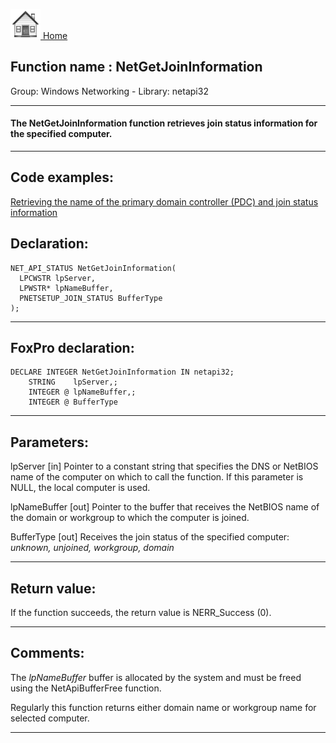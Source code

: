 [<img src="../../images/home.png"> Home ](https://github.com/VFPX/Win32API)  

## Function name : NetGetJoinInformation
Group: Windows Networking - Library: netapi32    
***  


#### The NetGetJoinInformation function retrieves join status information for the specified computer.
***  


## Code examples:
[Retrieving the name of the primary domain controller (PDC) and join status information](../../samples/sample_166.md)  

## Declaration:
```foxpro  
NET_API_STATUS NetGetJoinInformation(
  LPCWSTR lpServer,
  LPWSTR* lpNameBuffer,
  PNETSETUP_JOIN_STATUS BufferType
);  
```  
***  


## FoxPro declaration:
```foxpro  
DECLARE INTEGER NetGetJoinInformation IN netapi32;
	STRING    lpServer,;
	INTEGER @ lpNameBuffer,;
	INTEGER @ BufferType  
```  
***  


## Parameters:
lpServer 
[in] Pointer to a constant string that specifies the DNS or NetBIOS name of the computer on which to call the function. If this parameter is NULL, the local computer is used.

lpNameBuffer 
[out] Pointer to the buffer that receives the NetBIOS name of the domain or workgroup to which the computer is joined.

BufferType 
[out] Receives the join status of the specified computer: <Em>unknown, unjoined, workgroup, domain</Em>  
***  


## Return value:
If the function succeeds, the return value is NERR_Success (0).  
***  


## Comments:
The <Em>lpNameBuffer</Em> buffer is allocated by the system and must be freed using the NetApiBufferFree function.  
  
Regularly this function returns either domain name or workgroup name for selected computer.  
  
***  

